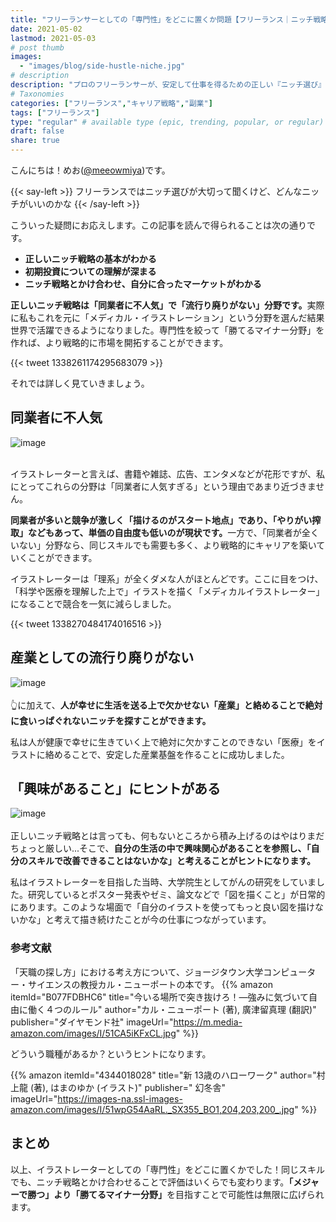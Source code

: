 ```yaml
---
title: "フリーランサーとしての「専門性」をどこに置くか問題【フリーランス｜ニッチ戦略】"
date: 2021-05-02
lastmod: 2021-05-03
# post thumb
images:
  - "images/blog/side-hustle-niche.jpg"
# description
description: "プロのフリーランサーが、安定して仕事を得るための正しい『ニッチ選び』について解説します。"
# Taxonomies
categories: ["フリーランス","キャリア戦略","副業"]
tags: ["フリーランス"]
type: "regular" # available type (epic, trending, popular, or regular)
draft: false
share: true
---
```


こんにちは！めお(<u><a href="https://twitter.com/meeowmiya" target="_blank">@meeowmiya</a></u>)です。

{{< say-left >}}
フリーランスではニッチ選びが大切って聞くけど、どんなニッチがいいのかな
{{< /say-left >}}

こういった疑問にお応えします。この記事を読んで得られることは次の通りです。
* **正しいニッチ戦略の基本がわかる**
* **初期投資についての理解が深まる**
* **ニッチ戦略とかけ合わせ、自分に合ったマーケットがわかる**


<span class="keiko-red">**正しいニッチ戦略は「同業者に不人気」で「流行り廃りがない」分野です。**</span>実際に私もこれを元に「メディカル・イラストレーション」という分野を選んだ結果世界で活躍できるようになりました。専門性を絞って「勝てるマイナー分野」を作れば、より戦略的に市場を開拓することができます。

{{< tweet 1338261174295683079 >}}


それでは詳しく見ていきましょう。

## 同業者に不人気
![image](../../images/undraw/undraw_adventure_map.svg)<br><br>

イラストレーターと言えば、書籍や雑誌、広告、エンタメなどが花形ですが、私にとってこれらの分野は「同業者に人気すぎる」という理由であまり近づきません。

<span class="keiko-red">**同業者が多いと競争が激しく「描けるのがスタート地点」であり、「やりがい搾取」などもあって、単価の自由度も低いのが現状です。**</span>一方で、「同業者が全くいない」分野なら、同じスキルでも需要も多く、より戦略的にキャリアを築いていくことができます。

イラストレーターは「理系」が全くダメな人がほとんどです。ここに目をつけ、「科学や医療を理解した上で」イラストを描く「メディカルイラストレーター」になることで競合を一気に減らしました。

{{< tweet 1338270484174016516 >}}


## 産業としての流行り廃りがない
![image](../../images/undraw/undraw_medicine.svg)<br><br>
👆に加えて、<span class="keiko-red">**人が幸せに生活を送る上で欠かせない「産業」と絡めることで絶対に食いっぱぐれないニッチを探すことができます。**</span>


私は人が健康で幸せに生きていく上で絶対に欠かすことのできない「医療」をイラストに絡めることで、安定した産業基盤を作ることに成功しました。


## 「興味があること」にヒントがある
![image](../../images/undraw/undraw_social_life.svg)<br><br>
正しいニッチ戦略とは言っても、何もないところから積み上げるのはやはりまだちょっと厳しい...そこで、<span class="keiko-red">**自分の生活の中で興味関心があることを参照し、「自分のスキルで改善できることはないかな」と考えることがヒントになります。**</span>

私はイラストレーターを目指した当時、大学院生としてがんの研究をしていました。研究しているとポスター発表やゼミ、論文などで「図を描くこと」が日常的にあります。このような場面で「自分のイラストを使ってもっと良い図を描けないかな」と考えて描き続けたことが今の仕事につながっています。

### 参考文献
「天職の探し方」における考え方について、ジョージタウン大学コンピューター・サイエンスの教授カル・ニューポートの本です。
{{% amazon 
  itemId="B077FDBHC6"
  title="今いる場所で突き抜けろ！―強みに気づいて自由に働く４つのルール"
  author="カル・ニューポート (著), 廣津留真理  (翻訳)"
  publisher="ダイヤモンド社"
  imageUrl="https://m.media-amazon.com/images/I/51CA5iKFxCL.jpg"
%}}

どういう職種があるか？というヒントになります。

{{% amazon 
  itemId="4344018028"
  title="新 13歳のハローワーク"
  author="村上龍  (著), はまのゆか (イラスト)"
  publisher=" 幻冬舎"
  imageUrl="https://images-na.ssl-images-amazon.com/images/I/51wpG54AaRL._SX355_BO1,204,203,200_.jpg"
%}}

## まとめ
以上、イラストレーターとしての「専門性」をどこに置くかでした！同じスキルでも、ニッチ戦略とかけ合わせることで評価はいくらでも変わります。<span class="keiko-red">**「メジャーで勝つ」より「勝てるマイナー分野」**</span>を目指すことで可能性は無限に広げられます。